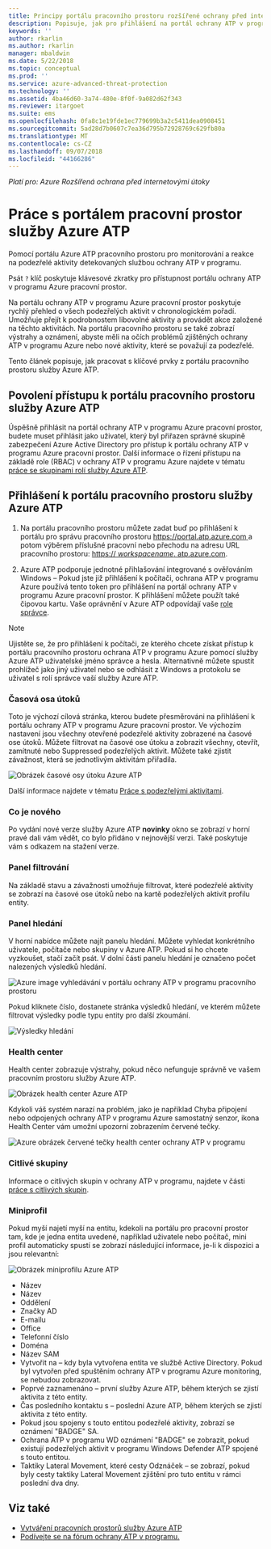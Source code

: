 ```yaml
---
title: Principy portálu pracovního prostoru rozšířené ochrany před internetovými útoky pro Azure | Dokumentace Microsoftu
description: Popisuje, jak pro přihlášení na portál ochrany ATP v programu Azure pracovní prostor a součásti portálu pracovního prostoru
keywords: ''
author: rkarlin
ms.author: rkarlin
manager: mbaldwin
ms.date: 5/22/2018
ms.topic: conceptual
ms.prod: ''
ms.service: azure-advanced-threat-protection
ms.technology: ''
ms.assetid: 4ba46d60-3a74-480e-8f0f-9a082d62f343
ms.reviewer: itargoet
ms.suite: ems
ms.openlocfilehash: 0fa8c1e19fde1ec779699b3a2c5411dea0908451
ms.sourcegitcommit: 5ad28d7b0607c7ea36d795b72928769c629fb80a
ms.translationtype: MT
ms.contentlocale: cs-CZ
ms.lasthandoff: 09/07/2018
ms.locfileid: "44166286"
---
```

*Platí pro: Azure Rozšířená ochrana před internetovými útoky*



# <a name="working-with-the-azure-atp-workspace-portal"></a>Práce s portálem pracovní prostor služby Azure ATP

Pomocí portálu Azure ATP pracovního prostoru pro monitorování a reakce na podezřelé aktivity detekovaných službou ochrany ATP v programu.

Psát `?` klíč poskytuje klávesové zkratky pro přístupnost portálu ochrany ATP v programu Azure pracovní prostor. 

Na portálu ochrany ATP v programu Azure pracovní prostor poskytuje rychlý přehled o všech podezřelých aktivit v chronologickém pořadí. Umožňuje přejít k podrobnostem libovolné aktivity a provádět akce založené na těchto aktivitách. Na portálu pracovního prostoru se také zobrazí výstrahy a oznámení, abyste měli na očích problémů zjištěných ochrany ATP v programu Azure nebo nové aktivity, které se považují za podezřelé.

Tento článek popisuje, jak pracovat s klíčové prvky z portálu pracovního prostoru služby Azure ATP.


## <a name="enabling-access-to-the-azure-atp-workspace-portal"></a>Povolení přístupu k portálu pracovního prostoru služby Azure ATP
Úspěšně přihlásit na portál ochrany ATP v programu Azure pracovní prostor, budete muset přihlásit jako uživatel, který byl přiřazen správné skupině zabezpečení Azure Active Directory pro přístup k portálu ochrany ATP v programu Azure pracovní prostor. Další informace o řízení přístupu na základě role (RBAC) v ochrany ATP v programu Azure najdete v tématu [práce se skupinami rolí služby Azure ATP](atp-role-groups.md).

## <a name="logging-into-the-azure-atp-workspace-portal"></a>Přihlášení k portálu pracovního prostoru služby Azure ATP

1. Na portálu pracovního prostoru můžete zadat buď po přihlášení k portálu pro správu pracovního prostoru [ https://portal.atp.azure.com ](https://portal.atp.azure.com) a potom výběrem příslušné pracovní nebo přechodu na adresu URL pracovního prostoru: [https:// *workspacename*. atp.azure.com](https://*workspacename*.atp.azure.com).


2.  Azure ATP podporuje jednotné přihlašování integrované s ověřováním Windows – Pokud jste již přihlášení k počítači, ochrana ATP v programu Azure používá tento token pro přihlášení na portál ochrany ATP v programu Azure pracovní prostor. K přihlášení můžete použít také čipovou kartu. Vaše oprávnění v Azure ATP odpovídají vaše [role správce](atp-role-groups.md).

 > [!NOTE]
 > Ujistěte se, že pro přihlášení k počítači, ze kterého chcete získat přístup k portálu pracovního prostoru ochrana ATP v programu Azure pomocí služby Azure ATP uživatelské jméno správce a hesla. Alternativně můžete spustit prohlížeč jako jiný uživatel nebo se odhlásit z Windows a protokolu se uživatel s rolí správce vaší služby Azure ATP. 


### <a name="attack-time-line"></a>Časová osa útoků

Toto je výchozí cílová stránka, kterou budete přesměrováni na přihlášení k portálu ochrany ATP v programu Azure pracovní prostor. Ve výchozím nastavení jsou všechny otevřené podezřelé aktivity zobrazené na časové ose útoků. Můžete filtrovat na časové ose útoku a zobrazit všechny, otevřít, zamítnuté nebo Suppressed podezřelých aktivit. Můžete také zjistit závažnost, která se jednotlivým aktivitám přiřadila.

![Obrázek časové osy útoku Azure ATP](media/atp-sa-timeline.png)

Další informace najdete v tématu [Práce s podezřelými aktivitami](working-with-suspicious-activities.md).

### <a name="whats-new"></a>Co je nového

Po vydání nové verze služby Azure ATP **novinky** okno se zobrazí v horní pravé dali vám vědět, co bylo přidáno v nejnovější verzi. Také poskytuje vám s odkazem na stažení verze.

### <a name="filtering-panel"></a>Panel filtrování

Na základě stavu a závažnosti umožňuje filtrovat, které podezřelé aktivity se zobrazí na časové ose útoků nebo na kartě podezřelých aktivit profilu entity.

### Panel hledání <a name="search-bar"></a>

V horní nabídce můžete najít panelu hledání. Můžete vyhledat konkrétního uživatele, počítače nebo skupiny v Azure ATP. Pokud si ho chcete vyzkoušet, stačí začít psát. V dolní části panelu hledání je označeno počet nalezených výsledků hledání. 

![Azure image vyhledávání v portálu ochrany ATP v programu pracovního prostoru](media/atp-workspace-portal-search.png)

Pokud kliknete číslo, dostanete stránka výsledků hledání, ve kterém můžete filtrovat výsledky podle typu entity pro další zkoumání.

![Výsledky hledání](media/search-results.png)

### <a name="health-center"></a>Health center

Health center zobrazuje výstrahy, pokud něco nefunguje správně ve vašem pracovním prostoru služby Azure ATP.

![Obrázek health center Azure ATP](media/atp-health-issue.png)

Kdykoli váš systém narazí na problém, jako je například Chyba připojení nebo odpojených ochrany ATP v programu Azure samostatný senzor, ikona Health Center vám umožní upozorní zobrazením červené tečky. 

![Azure obrázek červené tečky health center ochrany ATP v programu](media/atp-health-bar.png)

### <a name="sensitive-groups"></a>Citlivé skupiny

Informace o citlivých skupin v ochrany ATP v programu, najdete v části [práce s citlivých skupin](sensitive-accounts.md).

### <a name="mini-profile"></a>Miniprofil

Pokud myší najetí myší na entitu, kdekoli na portálu pro pracovní prostor tam, kde je jedna entita uvedené, například uživatele nebo počítač, mini profil automaticky spustí se zobrazí následující informace, je-li k dispozici a jsou relevantní:

![Obrázek miniprofilu Azure ATP](media/atp-mini-profile.png)

- Název
- Název
- Oddělení
- Značky AD
- E-mailu
- Office
- Telefonní číslo
- Doména
- Název SAM
- Vytvořit na – kdy byla vytvořena entita ve službě Active Directory. Pokud byl vytvořen před spuštěním ochrany ATP v programu Azure monitoring, se nebudou zobrazovat.
- Poprvé zaznamenáno – první služby Azure ATP, během kterých se zjistí aktivita z této entity.
- Čas posledního kontaktu s – poslední Azure ATP, během kterých se zjistí aktivita z této entity.
- Pokud jsou spojeny s touto entitou podezřelé aktivity, zobrazí se oznámení "BADGE" SA.
- Ochrana ATP v programu WD oznámení "BADGE" se zobrazit, pokud existují podezřelých aktivit v programu Windows Defender ATP spojené s touto entitou.
- Taktiky Lateral Movement, které cesty Odznáček – se zobrazí, pokud byly cesty taktiky Lateral Movement zjištění pro tuto entitu v rámci poslední dva dny.


## <a name="see-also"></a>Viz také

- [Vytváření pracovních prostorů služby Azure ATP](install-atp-step1.md)
- [Podívejte se na fórum ochrany ATP v programu.](https://aka.ms/azureatpcommunity)
